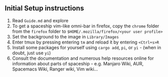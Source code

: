 ## Initial Setup instructions

1. Read `Guide.md` and explore
2. To get a spaceship vim-like omni-bar in firefox, copy the `chrome` folder from the `firefox` folder to `$HOME/.mozilla/firefox/<your user profile>`
3. Set the background to the image in `Library/Images`
4. Enter tmux by pressing entering `tm` and reload it by entering `<Ctrl+s>R`
5. Install some packages for yourself using `cargo add`, `pi`, or `yi` - (when in doubt, just use `yi`)
6. Consult the documentation and numerous help resources online for information about parts of spaceship - e.g. Manjaro Wiki, AUR, Spacemacs Wiki, Ranger wiki, Vim wiki...
